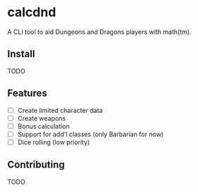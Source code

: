 
# calcdnd

A CLI tool to aid Dungeons and Dragons players with math(tm).

## Install
TODO

## Features
- [ ] Create limited character data
- [ ] Create weapons
- [ ] Bonus calculation
- [ ] Support for add'l classes (only Barbarian for now)
- [ ] Dice rolling (low priority)

## Contributing
TODO
